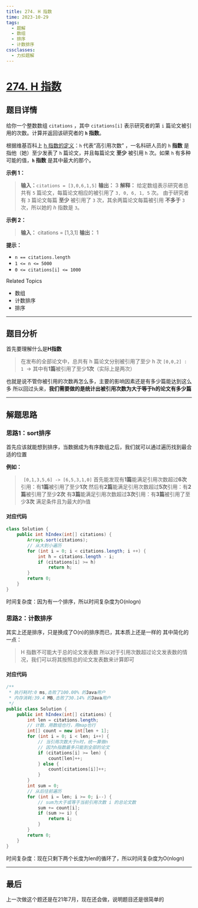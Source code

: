 ```yaml
---
title: 274. H 指数
time: 2023-10-29
tags:
  - 题解
  - 数组
  - 排序
  - 计数排序
cssclasses:
  - 力扣题解
---
```

# [274. H 指数](https://leetcode.cn/problems/h-index/)
## 题目详情

给你一个整数数组 `citations` ，其中 `citations[i]` 表示研究者的第 `i` 篇论文被引用的次数。计算并返回该研究者的 **`h` 指数**。

根据维基百科上 [h 指数的定义](https://baike.baidu.com/item/h-index/3991452?fr=aladdin)：`h` 代表“高引用次数” ，一名科研人员的 `h` **指数** 是指他（她）至少发表了 `h` 篇论文，并且每篇论文 **至少** 被引用 `h` 次。如果 `h` 有多种可能的值，**`h` 指数** 是其中最大的那个。

**示例 1：**

>**输入：**`citations = [3,0,6,1,5]`
>**输出：** 3 
>**解释：** 
>给定数组表示研究者总共有 `5` 篇论文，每篇论文相应的被引用了 `3, 0, 6, 1, 5` 次。
>由于研究者有 `3` 篇论文每篇 **至少** 被引用了 `3` 次，其余两篇论文每篇被引用 **不多于** `3` 次，所以她的 _h_ 指数是 `3`。

**示例 2：**

>**输入：** citations = [1,3,1]
>**输出：** 1

**提示：**
- `n == citations.length`
- `1 <= n <= 5000`
- `0 <= citations[i] <= 1000`

Related Topics
- 数组
- 计数排序
- 排序


---
## 题目分析

首先要理解什么是**H指数**

> 在发布的全部论文中，总共有 h 篇论文分别被引用了至少 h 次
> `[0,0,2] : 1`  -> 其中有**1篇**被引用了至少**1次**（实际上是两次）

也就是说不管你被引用的次数再怎么多，主要的影响因素还是有多少篇能达到这么多
所以回过头来，**我们需要做的是统计出被引用次数为大于等于h的论文有多少篇**

---
## 解题思路

### 思路1：sort排序

首先应该就能想到排序，当数据成为有序数组之后，我们就可以通过遍历找到最合适的位置    

**例如：**
>` [0,1,3,5,6] -> [6,5,3,1,0]`
> 首先能发现有**1篇**能满足引用次数超过**6次**引用：有**1篇**被引用了至少**1次**
> 然后有**2篇**能满足引用次数超过**5次**引用：有**2篇**被引用了至少**2次**
> 有**3篇**能满足引用次数超过**3次**引用：有**3篇**被引用了至少**3次**
> 满足条件且为最大的h值

#### 对应代码
```java
class Solution {
    public int hIndex(int[] citations) {
        Arrays.sort(citations);
        // 从大到小遍历
        for (int i = 0; i < citations.length; i ++) {
            int h = citations.length - i;
            if (citations[i] >= h)
                return h;
        }
        return 0;
    }
}
```

时间复杂度：因为有一个排序，所以时间复杂度为O(nlogn)

### 思路2：计数排序

其实上还是排序，只是换成了O(n)的排序而已，其本质上还是一样的
其中简化的一点：
> H 指数不可能大于总的论文发表数
> 所以对于引用次数超过论文发表数的情况，我们可以将其按照总的论文发表数来计算即可

#### 对应代码
```java
/**  
 * 执行耗时:0 ms,击败了100.00% 的Java用户  
 * 内存消耗:39.4 MB,击败了30.14% 的Java用户  
 */  
public class Solution {  
    public int hIndex(int[] citations) {  
        int len = citations.length;  
        // 计数，用数组也行，用map也行  
        int[] count = new int[len + 1];  
        for (int i = 0; i < len; i++) {  
            // 当引用次数大于n时，统一算做n  
            // 因为h指数最多只能到全部的论文  
            if (citations[i] >= len) {  
                count[len]++;  
            } else {  
                count[citations[i]]++;  
            }  
        }  
        int sum = 0;  
        // 从后往前遍历  
        for (int i = len; i >= 0; i--) {  
            // sum为大于或等于当前引用次数 i 的总论文数  
            sum += count[i];  
            if (sum >= i) {  
                return i;  
            }  
        }  
        return 0;  
    }  
}
```
时间复杂度：现在只剩下两个长度为len的循环了，所以时间复杂度为O(nlogn)

---
## 最后

上一次做这个题还是在21年7月，现在还会做，说明题目还是很简单的

